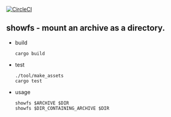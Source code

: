 [![CircleCI](https://circleci.com/gh/toshipp/showfs.svg?style=svg)](https://circleci.com/gh/toshipp/showfs)

showfs - mount an archive as a directory.
-----------------------------------------

* build

    ```
    cargo build
    ```

* test

    ```
    ./tool/make_assets
    cargo test
    ```

* usage

    ```
    showfs $ARCHIVE $DIR
    showfs $DIR_CONTAINING_ARCHIVE $DIR
    ```
